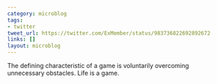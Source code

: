 ```yaml
---
category: microblog
tags:
- twitter
tweet_url: https://twitter.com/ExMember/status/983736822692892672
links: []
layout: microblog
---
```

The defining characteristic of a game is voluntarily overcoming unnecessary obstacles. Life is a game.
